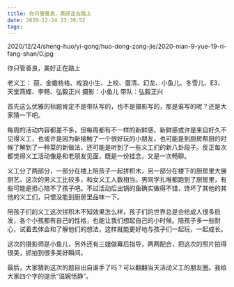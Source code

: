 ```yaml
---
title: 你只管善良，美好正在路上
date: 2020-12-24 23:39:52
tags:
---
```




2020/12/24/sheng-huo/yi-gong/huo-dong-zong-jie/2020-nian-9-yue-19-ri-fang-shan/0.jpg

你只管善良，美好正在路上



老义工： 丽、金蟾格格、戏浪小生、上校、蛋清、幻龙、小鱼儿、冬雪儿、E3、天堂燕蝶、李畅、弘毅正兴
摄影：小鱼儿
带队：弘毅正兴

​    首先这么优雅的标题肯定不是带队写的，也不是摄影写的，那是谁写的呢？还是大家猜一下吧。

每周的活动内容都差不多，但每周都有不一样的新鲜感，新鲜感或许是来自好久不见得义工，也或许是因为新接触了一个很好玩的小朋友，也可能是到厨房帮厨的时候了解到了一种菜的新做法，还可能是听到了一些义工们的新八卦段子。反正每次都觉得义工活动像是和老朋友见面，既是一份挂念，又是一次畅聊。

​    义工分了两部分，一部分在楼上陪孩子一起拼积木，另一部分在楼下的厨房里大展厨艺。这次的男义工比较多，和女义工人数相当。男同学扎堆都跑到了厨房里，有些可能是担心陪不了孩子吧。不过活动后出锅的鱼确实做得不错，馋坏了其他的其他的义工们，只恨没能到厨房里品味一下。

​    陪孩子们的义工这次拼积木不知效果怎么样，孩子们的世界总是会给成人很多启发，各个小孩都有自己的性格，也能让我们想起自己的小时候。陪孩子多一些耐心，试着去体会和了解他们的想法，这样就能更好地与孩子们一起玩，一起成长。

​    这次的摄影师是小鱼儿，另外还有三姐做幕后指导，两两配合，把这次的照片拍得很美，抓拍到很多美好瞬间。

​    最后，大家猜到这次的题目出自谁手了吗？可以翻翻当天活动义工的朋友圈。我给大家四个字的提示“温婉恬静”。